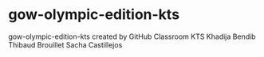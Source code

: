 # gow-olympic-edition-kts
gow-olympic-edition-kts created by GitHub Classroom
KTS
Khadija Bendib
Thibaud Brouillet
Sacha Castillejos
